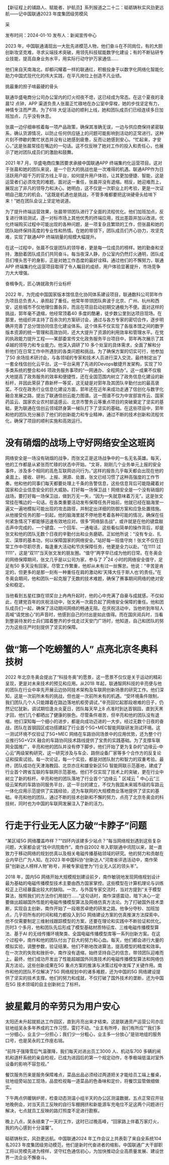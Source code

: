 【新征程上的铺路人、赋能者、护航员】系列报道之二十二：砥砺铸秋实风劲更远航——记中国联通2023 年度集团级劳模风  

采  

发布时间：2024-01-10 发布人：新闻宣传中心  

2023 年，中国联通涌现出一大批先进模范人物，他们奋斗在不同岗位，有的大胆创新攻坚克难，寻求尖端技术突破，用领先科技赋能数字化建设；有的不断钻研专业技能，提高自身业务水平，用实际行动守护万家通信……  

他们来自天南海北，却都闪耀着一样的联通红，积极投身于以数字化网络化智能化助力中国式现代化的伟大实践，在平凡岗位上创造不凡业绩。  

挑最重的担子啃最硬的骨头  

联通华盛电商分公司办公室内的灯火彻夜不熄，这已经成为常态。在这个夏夜的凌晨12 点钟，APP 渠道负责人张晨正忙碌地在办公室中穿梭，她的步伐坚定有力，神情专注而严肃。为了618 大促活动的顺利上线，她和团队成员们已经连续多日加班加点，几乎没有休息。  

张晨一边仔细审核着每一项产品政策，确保其准确无误，一边与供应商保持紧密联系，确认货源情况，以防止任何供应链上的问题可能影响到活动的正常进行。这种片刻不停歇的繁忙状态并没有让她感到疲惫，反而让她感到安心。“忙起来，才安心，”这是张晨常挂在嘴边的一句话。这不仅反映了她对工作的投入和责任心，也展示了她对团队成员们的激励和鼓舞。  

2021 年7 月，华盛电商应集团要求承接中国联通APP 终端集约化运营项目。这对于张晨和她的团队来说，是一个巨大的挑战也是一次难得的机遇。联通APP作为日活跃用户超千万的官方线上平台，如何提升用户体验，让其更加便捷、智能，这是运营者们必须攻克的难题。面对这一重任，张晨并没有退缩。相反，她迎难而上，展现出了非凡的领导力和决心。她明白，这不仅是一次职业上的考验，更是一次证明自己能力的机会。“这既是机遇也是挑战，不管多难都要把这块硬骨头给啃下来！”她在团队会议上坚定地说道。  

为了提升终端运营效果，张晨带领团队进行了全面的流程优化。他们加班加点，反复进行体验测试，逐一对标市场上其他优秀的终端应用，找出差距并加以改进。优化终端购买过程中可能出现的各种问题，是一项复杂且繁琐的工作，但张晨和她的团队始终保持高度的专业性和热情。在她的带领下，团队成员们齐心协力，攻坚克难，实现了联通APP 终端销量的规模大幅提升。  

在这一过程中，张晨不仅是团队的领导者，更是每一位成员的榜样。她的勤奋和坚持，激励着团队成员们共同奋斗。每当夜深人静，办公室内仍然灯火通明，团队成员们埋头苦干的身影，正是对她工作态度的最好诠释。通过他们的不懈努力，联通APP 终端集约化运营项目取得了令人瞩目的成绩，用户体验显著提升，市场竞争力大大增强。  

奋楫争先，匠心铸就政务行业标杆  

2022 年，为完成中国国家版本馆信息化协同体系建设项目，联通数科公司郭年作为项目总负责人，承担起了重任。他常年带领团队奔波于北京、广州、杭州和西安，这些城市不仅地理位置各异，而且在项目启动初期交通极为不便。面对这样的挑战，郭年毫不退缩，他经常顶着40 多度的酷暑，徒步数公里到达项目现场。在那里，他组织并主持了百余次的方案研讨会，通过与各方专家的密切合作，逐步明确并完善了总分馆协同信息化建设体系。这个体系不仅实现了各版本馆之间的数字版本资源的统一管理和高效协同，还大大提升了资源的利用效率和管理水平。在党的执政能力提升工程——某部委宣传文化政务服务平台项目中，郭年再次展示了其卓越的领导力和专业能力。他深入调研了10 多个处室的具体需求，全面了解和分析他们在日常工作中所遇到的各类问题和挑战。为了确保方案的切实可行，他参加了50 余场技术研讨会，与各领域的专家和技术人员进行深入交流，最终制定出了一套全栈信创化云平台。这一平台采用了先进的Devops敏捷开发架构，实现了10 多类系统的整合和46 项政务服务事项的“一网通办、全程网办”。这一成果不仅极大地提高了政务服务的效率和便捷性，还在全国范围内树立了政务信息化建设的新标杆，并因此荣获了鼎新杯一等奖，这无疑是对郭年及其团队辛勤付出的最高褒奖。不仅在政务行业信息化建设方面，郭年还在近年来成功走通了信创化与数字化融合发展之路，提出了联通信创云能力图谱。这一图谱不仅为中宣部宣传云、国家药监云、国家农业农村部遥感云、北京市警务云等重点项目的突破奠定了坚实的基础，更为联通在信创云领域跻身第一梯队打下了坚实的基础。在这些项目中，郭年和他的团队充分展示了他们的创新能力和专业精神，通过不断的技术创新和流程优化，确保了项目的顺利实施和高效运行。  

# 没有硝烟的战场上守好网络安全这班岗  

网络安全是一场没有硝烟的战争，而张文正是这场战争中的一名无名英雄。每天，他的工作都是从紧张而忙碌的状态中开始。“文哥，刚刚几个业务单元上报的安全事件，涉及多个相同的高危互联网访问行为。”这样的报告几乎每天都会出现在他的桌面上。接收、研判、上报、溯源、处置，张文已经习惯了这种高强度的工作节奏。他和他的同事们每天都要处理上千条的告警信息，这些信息背后可能隐藏着对国家和企业信息安全的巨大威胁。打好每一场保卫战！网络安全是一个没有硝烟的战场，要打好每一场保卫战，做到万无一失，“因为一失就意味着万无”。这是张文常挂在嘴边的一句话。在各类重要活动发布保障任务开始前，他就已经在脑海里一遍又一遍地模拟可能出现的攻击路径，并制定出详细的防御方案和应急处置措施。从他接受任务的那一刻起，他的脑海里就不停地思考着各种可能的情况，确保在任何紧急情况下都能够迅速有效地应对。很多“网络狙击战”，或许就是在他的键盘敲击声中完成的，一个键盘、一个回车、一通电话，这些看似简单的操作背后，却是张文和他的团队无数个日夜的辛勤付出和业务磨砺。正如他所说：“没有专业、扎实、深厚的基本功，何以保障国家的网络安全。”站好每一班值守岗！张文不仅在日常工作中尽职尽责，每逢重大活动和节庆保障任务，他更是全力以赴。“在1111 过1111”，这是“双11”当天张文发的朋友圈。“值守”两字早已成为他的日常。在冬奥会的网络保障期间，张文几乎是以公司为家，参与了 $7{^{*}\mathrm{24}}$ 小时的网络安全值守，足足有50 多天没有回家。尽管工作繁重，他却从未有过一丝懈怠。他说：“辛苦是肯定的，但更多的是那一刻有一种重任在肩的激动和‘天降大任于斯人也’的责任。”在冬奥会期间，他和团队一起克服了无数的技术难题，确保了赛事期间网络的绝对安全和稳定。  

当他看到五星红旗在领奖台上冉冉升起时，他的心中充满了自豪与成就感。不仅如此，在建党百年的庆祝活动中，张文再一次肩负起了网络安全保障的重任。他和团队成员们一起，确保了活动期间网络的畅通无阻。在庆祝活动中，当他听到年轻人高喊“请党放心”的声音时，他感到自己的付出是如此值得。而在国庆阅兵时，当看到整装待发的士兵们踏着整齐的步伐走过天安门广场时，他知道，自己和团队的努力为这些庄严时刻提供了坚实的保障。  

# 做“第一个吃螃蟹的人” 点亮北京冬奥科技树  

2022 年北京冬奥会提出了“科技冬奥”的愿景，这一愿景不仅仅是关于运动的精彩呈现，更是对未来技术的预见和应用。从2018 年起，联通智网科技的辛亮便与他的团队在行业中率先开展云边协同技术架构及车联网创新场景的研究工作。他们深知，这是一次前所未有的挑战，但也是一次前所未有的机遇。“受环境条件限制，我们团队几个人只能蹲着在路边落地机柜旁调试，”辛亮回忆起那段艰难的日子，仍然记忆犹新。调试期恰逢炎炎夏日，团队每天早上8 点准时到达首钢园，直到天黑才回，他们几个都晒出了健康的肤色。尽管条件艰苦，但辛亮和他的团队没有退缩，他们深知每一个细小的进步，都是向成功迈进的一大步。经过无数个日夜的奋战，团队在首钢园区成功搭建起了行业首个5G+MEC智能网联研发测试环境。这一测试环境不仅验证了5G+MEC 网络在车路协同场景中的应用优势，还为整个行业推行5G+V2X 融合的车路协同技术路线提供了宝贵的实践基础。为了支撑车联网全国推广，辛亮和他的团队并没有停下脚步。他们开始了更为复杂的“边缘云-中心云”两级架构研究，这一研究涉及与车企、路侧设备厂家等多个合作方的反复论证和探索试验。每一次论证，每一个实验，都是对团队耐力和智力的双重考验。最终，团队成功在天津海教园、北京亦庄和雄安新区5G 智能网联示范基地，建成了行业首个跨省互联的车联网示范基地。他们不仅实现了技术上的突破，更在行业中树立了新的标杆。辛亮和他的团队落地了行业首个“边缘云 $^+$ 区域云 $^+$ 中心云”三级云架构的车路协同服务平台，这一平台的建立，不仅为我国未来城市级的车路云一体化应用示范提供了实践经验，还为车联网的大规模商业落地提供了坚实的基础。辛亮和他的团队，通过不断的技术创新和不懈的努力，点亮了北京冬奥会的科技树，同时也为中国的车联网发展注入了新的活力。  

# 行走于行业无人区力破“卡脖子”问题  

“某区域5G 网络覆盖咋样？”“四环内该建多少站点？”每当网络规划遇到这些复杂问题，大家都会说“找中讯院南作”。南作自2002 年入职联通中讯院以来，就一直致力于移动网络的规划仿真以及相关电磁传播基础领域的研究。他的努力和贡献在业内早已广为人知。在2023 年中国科协“创新达人”河南省评选活动中，南作荣获“创新达人榜样人物”称号，并被专家组誉为“行业无人区的领头羊”。  

2018 年，国内5G 网络开始大规模规划建设前夕，南作敏锐地发现网络规划设计最为基础的电磁传播模型技术主要由西方国家掌控。这些模型在计算机理论与训练校正上已经暴露出较大的缺陷。一次，与外国专家交流时，当对方提到“关于模型算法，按照我们的方法你们用就行……”这句话时，南作深感震动，暗下决心一定要做出超越国外性能的电磁传播模型算法及网络仿真方法论。为了打破国外技术垄断，实现自主创新，南作开始了一段艰苦卓绝的研发之路。他争分夺秒、加班加点，几乎将所有的时间和精力都投入到5G 网络建设方案的仿真推演方法探索中。他不仅需要制定三维射线跟踪模型的方案，还要在理论和实践中不断验证和优化。历时3 个多月，他和团队先后形成了模型基础材质特征库、三维电磁传播模型算法、基于AI 的无线传播环境聚类、全国电磁传播模型库等一系列创新方案。在这个过程中，南作和他的团队付出了巨大的努力和心血。每天，他们都会进行大量的模拟实验，调整参数，验证结果。他们不断地改进算法，提高模型的精度和效率。在一次次的失败和挫折中，南作没有退缩，始终坚持自己的信念，带领团队迎难而上。最终，他们成功开发出了性能超越国外同类技术的电磁传播模型算法和网络仿真方法论。这些创新成果在5G 重点方案的推演与决策过程中发挥了关键作用。南作和他的团队不仅解决了5G 网络规划中的诸多难题，还为中国的5G 网络建设提供了坚实的技术支撑。他们的努力和成就，不仅打破了国外技术的垄断，还为中国在5G 技术领域的自主创新树立了标杆。  

# 披星戴月的辛劳只为用户安心  

太阳还未升起就抵达工作园区，直到月亮出来才结束。这是联通资产运营公司亦庄驻地组吴永多年养成的工作习惯，雷打不动。“业主有所呼，我们有所应”“我们多一分细心，业主少一分担心；我们少一分粗心，业主多一分放心”是驻地组的服务口号，也是吴永的工作座右铭。  

“前阵子强降雪后气温骤降，我们每天对进出员工3000 人、机动车700 多辆的闸机和道杆系统的亲自检视，已成为进园后的第一个规定动作，冬季极端低温对室外设备的影响不容忽视。”  

餐饮服务历来是服务保障难点，菜品出品必须经过两道把关才能给员工端上餐桌，驻地组旁站加工现场，品尝检视每一道菜品的色香味和定价，将餐饮监管做细做实。  

下午两点供暖锅炉房，检查动态测温小组半天的办公区测温数据，五点正常召开驻地晚例会，对当天员工反映的自行车棚拥挤和新能源车充电位不足这两个问题进行解决，七点就员工反映的路灯照度不足进行勘察。  

晚上八点，吴永结束了一天的工作，这时已过晚高峰，“回家路上伴着万家灯火，我的内心感到十分温馨”。  

砥砺铸秋实，风劲更远航。中国联通2024 年工作会议上共表彰了来自全系统104 名2023 年度集团级劳动模范，他们是新时代奋进者的缩影。中国联通广大干部职工将以劳模先进为榜样，坚守红色通信初心，为加快推动企业高质量发展、建设世界一流企业不懈奋斗。  